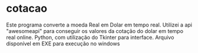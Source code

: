 # cotacao
Este programa converte a moeda Real em Dolar em tempo real. Utilizei a api "awesomeapi" para conseguir os valores da cotação do dolar em tempo real online. 
Python, com utilização do Tkinter para interface. Arquivo disponível em EXE para execução no windows
